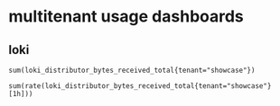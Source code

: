 # multitenant usage dashboards

## loki

`sum(loki_distributor_bytes_received_total{tenant="showcase"})`

`sum(rate(loki_distributor_bytes_received_total{tenant="showcase"}[1h]))`